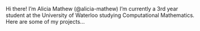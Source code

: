 Hi there! I’m Alicia Mathew (@alicia-mathew)
I’m currently a 3rd year student at the University of Waterloo studying Computational Mathematics.
Here are some of my projects...

<!---
alicia-mathew/alicia-mathew is a ✨ special ✨ repository because its `README.md` (this file) appears on your GitHub profile.
You can click the Preview link to take a look at your changes.
--->
